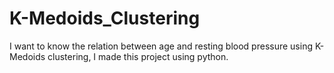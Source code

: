 # K-Medoids_Clustering
I want to know the relation between age and resting  blood pressure using K-Medoids clustering, I made this project using python.
